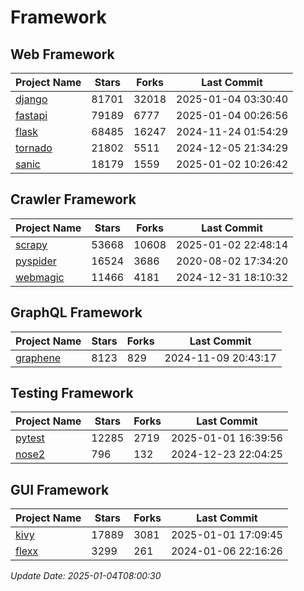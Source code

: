 # Framework

## Web Framework
| Project Name | Stars | Forks | Last Commit |
| ------------ | ----- | ----- | ----------- |
| [django](https://github.com/django/django) | 81701 | 32018 | 2025-01-04 03:30:40 |
| [fastapi](https://github.com/fastapi/fastapi) | 79189 | 6777 | 2025-01-04 00:26:56 |
| [flask](https://github.com/pallets/flask) | 68485 | 16247 | 2024-11-24 01:54:29 |
| [tornado](https://github.com/tornadoweb/tornado) | 21802 | 5511 | 2024-12-05 21:34:29 |
| [sanic](https://github.com/sanic-org/sanic) | 18179 | 1559 | 2025-01-02 10:26:42 |

## Crawler Framework
| Project Name | Stars | Forks | Last Commit |
| ------------ | ----- | ----- | ----------- |
| [scrapy](https://github.com/scrapy/scrapy) | 53668 | 10608 | 2025-01-02 22:48:14 |
| [pyspider](https://github.com/binux/pyspider) | 16524 | 3686 | 2020-08-02 17:34:20 |
| [webmagic](https://github.com/code4craft/webmagic) | 11466 | 4181 | 2024-12-31 18:10:32 |

## GraphQL Framework
| Project Name | Stars | Forks | Last Commit |
| ------------ | ----- | ----- | ----------- |
| [graphene](https://github.com/graphql-python/graphene) | 8123 | 829 | 2024-11-09 20:43:17 |

## Testing Framework
| Project Name | Stars | Forks | Last Commit |
| ------------ | ----- | ----- | ----------- |
| [pytest](https://github.com/pytest-dev/pytest) | 12285 | 2719 | 2025-01-01 16:39:56 |
| [nose2](https://github.com/nose-devs/nose2) | 796 | 132 | 2024-12-23 22:04:25 |

## GUI Framework
| Project Name | Stars | Forks | Last Commit |
| ------------ | ----- | ----- | ----------- |
| [kivy](https://github.com/kivy/kivy) | 17889 | 3081 | 2025-01-01 17:09:45 |
| [flexx](https://github.com/flexxui/flexx) | 3299 | 261 | 2024-01-06 22:16:26 |

*Update Date: 2025-01-04T08:00:30*